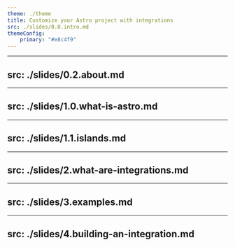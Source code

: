 ```yaml
---
theme: ./theme
title: Customize your Astro project with integrations
src: ./slides/0.0.intro.md
themeConfig:
    primary: "#e8c4f9"
---
```


---
src: ./slides/0.2.about.md
---

---
src: ./slides/1.0.what-is-astro.md
---

---
src: ./slides/1.1.islands.md
---

---
src: ./slides/2.what-are-integrations.md
---

---
src: ./slides/3.examples.md
---

---
src: ./slides/4.building-an-integration.md
---
